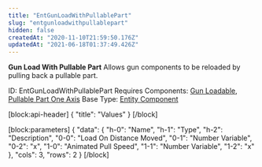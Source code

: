 ```yaml
---
title: "EntGunLoadWithPullablePart"
slug: "entgunloadwithpullablepart"
hidden: false
createdAt: "2020-11-10T21:59:50.176Z"
updatedAt: "2021-06-18T01:37:49.426Z"
---
```

**Gun Load With Pullable Part**
Allows gun components to be reloaded by pulling back a pullable part.

ID: EntGunLoadWithPullablePart
Requires Components: [Gun Loadable](doc:entgunloadable), [Pullable Part One Axis](doc:entpullablepartoneaxis)
Base Type: [Entity Component](doc:componententity)

[block:api-header]
{
  "title": "Values"
}
[/block]

[block:parameters]
{
  "data": {
    "h-0": "Name",
    "h-1": "Type",
    "h-2": "Description",
    "0-0": "Load On Distance Moved",
    "0-1": "Number Variable",
    "0-2": "x",
    "1-0": "Animated Pull Speed",
    "1-1": "Number Variable",
    "1-2": "x"
  },
  "cols": 3,
  "rows": 2
}
[/block]